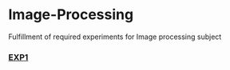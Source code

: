 # Image-Processing
Fulfillment of required experiments for Image processing subject

### [EXP1](https://github.com/gersondi/Image-Processing/blob/main/exp1.md)
